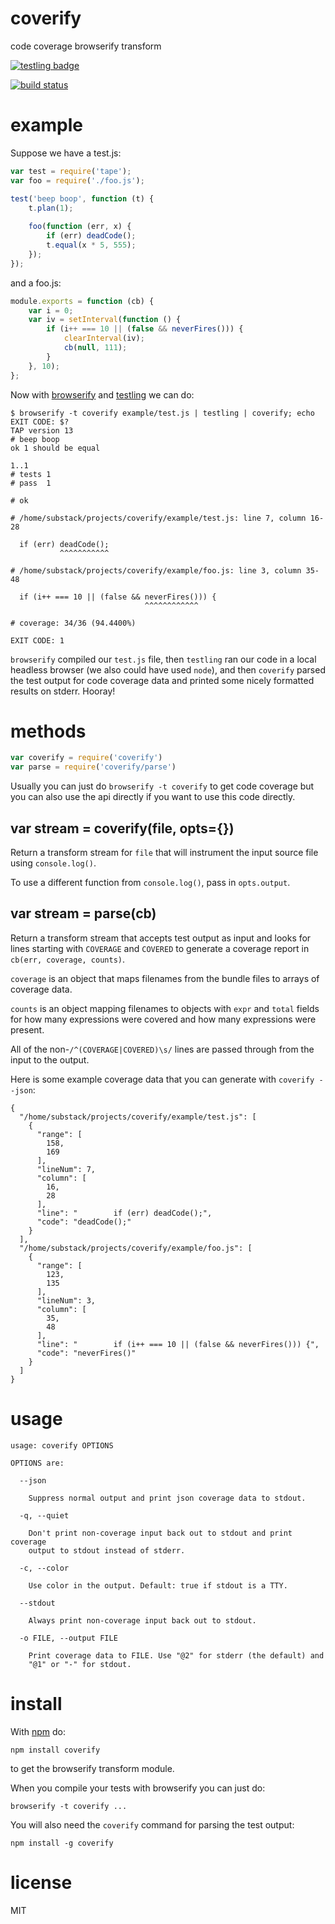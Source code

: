 # coverify

code coverage browserify transform

[![testling badge](https://ci.testling.com/substack/coverify.png)](https://ci.testling.com/substack/coverify)

[![build status](https://secure.travis-ci.org/substack/coverify.png)](http://travis-ci.org/substack/coverify)

# example

Suppose we have a test.js:

``` js
var test = require('tape');
var foo = require('./foo.js');

test('beep boop', function (t) {
    t.plan(1);
    
    foo(function (err, x) {
        if (err) deadCode();
        t.equal(x * 5, 555);
    });
});
```

and a foo.js:

``` js
module.exports = function (cb) {
    var i = 0;
    var iv = setInterval(function () {
        if (i++ === 10 || (false && neverFires())) {
            clearInterval(iv);
            cb(null, 111);
        }
    }, 10);
};
```

Now with [browserify](http://browserify.org) and
[testling](https://npmjs.org/package/testling) we can do:

```
$ browserify -t coverify example/test.js | testling | coverify; echo EXIT CODE: $?
TAP version 13
# beep boop
ok 1 should be equal

1..1
# tests 1
# pass  1

# ok

# /home/substack/projects/coverify/example/test.js: line 7, column 16-28

  if (err) deadCode();
           ^^^^^^^^^^^

# /home/substack/projects/coverify/example/foo.js: line 3, column 35-48

  if (i++ === 10 || (false && neverFires())) {
                              ^^^^^^^^^^^^

# coverage: 34/36 (94.4400%)

EXIT CODE: 1
```

`browserify` compiled our `test.js` file, then `testling` ran our code in a
local headless browser (we also could have used `node`), and then `coverify`
parsed the test output for code coverage data and printed some nicely formatted
results on stderr. Hooray!

# methods

``` js
var coverify = require('coverify')
var parse = require('coverify/parse')
```

Usually you can just do `browserify -t coverify` to get code coverage but you
can also use the api directly if you want to use this code directly.

## var stream = coverify(file, opts={})

Return a transform stream for `file` that will instrument the input source file
using `console.log()`.

To use a different function from `console.log()`, pass in `opts.output`.

## var stream = parse(cb)

Return a transform stream that accepts test output as input and looks for lines
starting with `COVERAGE` and `COVERED` to generate a coverage report in
`cb(err, coverage, counts)`.

`coverage` is an object that maps filenames from the bundle files to arrays of
coverage data.

`counts` is an object mapping filenames to objects with `expr` and `total`
fields for how many expressions were covered and how many expressions were
present.

All of the non-`/^(COVERAGE|COVERED)\s/` lines are passed through from the input
to the output.

Here is some example coverage data that you can generate with `coverify --json`:

```
{
  "/home/substack/projects/coverify/example/test.js": [
    {
      "range": [
        158,
        169
      ],
      "lineNum": 7,
      "column": [
        16,
        28
      ],
      "line": "        if (err) deadCode();",
      "code": "deadCode();"
    }
  ],
  "/home/substack/projects/coverify/example/foo.js": [
    {
      "range": [
        123,
        135
      ],
      "lineNum": 3,
      "column": [
        35,
        48
      ],
      "line": "        if (i++ === 10 || (false && neverFires())) {",
      "code": "neverFires()"
    }
  ]
}
```

# usage

```
usage: coverify OPTIONS

OPTIONS are:

  --json

    Suppress normal output and print json coverage data to stdout.

  -q, --quiet

    Don't print non-coverage input back out to stdout and print coverage
    output to stdout instead of stderr.

  -c, --color

    Use color in the output. Default: true if stdout is a TTY.

  --stdout

    Always print non-coverage input back out to stdout.

  -o FILE, --output FILE

    Print coverage data to FILE. Use "@2" for stderr (the default) and
    "@1" or "-" for stdout.

```

# install

With [npm](https://npmjs.org) do:

```
npm install coverify
```

to get the browserify transform module.

When you compile your tests with browserify you can just do:

```
browserify -t coverify ...
```

You will also need the `coverify` command for parsing the test output:

```
npm install -g coverify
```

# license

MIT
